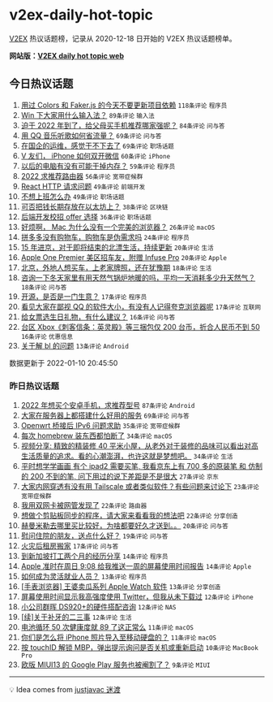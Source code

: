 # v2ex-daily-hot-topic

[V2EX](https://www.v2ex.com/) 热议话题榜，记录从 2020-12-18 日开始的 V2EX 热议话题榜单。

**网站版：[V2EX daily hot topic web](https://boojack.github.io/v2ex-daily-hot-topic-web/)**

## 今日热议话题

<!-- TODAY BEGIN -->

1. [用过 Colors 和 Faker.js 的今天不要更新项目依赖](https://www.v2ex.com/t/827224) `118条评论` `程序员`
1. [Win 下大家用什么输入法？](https://www.v2ex.com/t/827232) `89条评论` `输入法`
1. [迫于 2022 年到了，给父母买手机推荐哪家强呢？](https://www.v2ex.com/t/827237) `84条评论` `问与答`
1. [用 QQ 音乐听歌如何省流量？](https://www.v2ex.com/t/827208) `69条评论` `问与答`
1. [在国企的运维，感觉干不下去了](https://www.v2ex.com/t/827241) `69条评论` `职场话题`
1. [V 友们， iPhone 如何双开微信](https://www.v2ex.com/t/827238) `60条评论` `iPhone`
1. [以后的电脑有没有可能干掉内存？](https://www.v2ex.com/t/827298) `59条评论` `程序员`
1. [2022 求推荐路由器](https://www.v2ex.com/t/827212) `56条评论` `宽带症候群`
1. [React HTTP 请求问题](https://www.v2ex.com/t/827424) `49条评论` `前端开发`
1. [不想上班怎么办](https://www.v2ex.com/t/827233) `49条评论` `职场话题`
1. [可否把钱长期存放在以太坊上？](https://www.v2ex.com/t/827392) `38条评论` `区块链`
1. [后端开发校招 offer 选择](https://www.v2ex.com/t/827223) `36条评论` `职场话题`
1. [好烦啊， Mac 为什么没有一个完美的浏览器？](https://www.v2ex.com/t/827395) `26条评论` `macOS`
1. [拼多多没有购物车，购物车是伪需求吗](https://www.v2ex.com/t/827246) `24条评论` `程序员`
1. [15 年进京，对于即将结束的北漂生活，持续更新](https://www.v2ex.com/t/827383) `20条评论` `生活`
1. [Apple One Premier 美区招车友，附赠 Infuse Pro](https://www.v2ex.com/t/827399) `20条评论` `Apple`
1. [北京，外地人想买车，上老家牌照，还在犹豫期](https://www.v2ex.com/t/827385) `18条评论` `生活`
1. [咨询一下冬天家里有用天然气锅炉地暖的吗，平均一天消耗多少升天然气？](https://www.v2ex.com/t/827264) `18条评论` `问与答`
1. [开源，是否是一门生意？](https://www.v2ex.com/t/827256) `17条评论` `程序员`
1. [看见大家在鄙视 QQ 的软件大小，有没有人记得夸克浏览器呢](https://www.v2ex.com/t/827235) `17条评论` `互联网`
1. [给女票选生日礼物，有什么建议？](https://www.v2ex.com/t/827418) `16条评论` `问与答`
1. [台区 Xbox《刺客信条：英灵殿》等三捆包仅 200 台币，折合人民币不到 50](https://www.v2ex.com/t/827291) `16条评论` `优惠信息`
1. [关于解 bl 的问题](https://www.v2ex.com/t/827340) `13条评论` `Android`

数据更新于 2022-01-10 20:45:50

<!-- TODAY END -->

### 昨日热议话题

<!-- YESTERDAY BEGIN -->

1. [2022 年想买个安卓手机，求推荐型号](https://www.v2ex.com/t/827105) `87条评论` `Android`
1. [大家在服务器上都搭建什么好用的服务](https://www.v2ex.com/t/827109) `69条评论` `问与答`
1. [Openwrt 桥接后 IPv6 问题求助](https://www.v2ex.com/t/827161) `35条评论` `宽带症候群`
1. [每次 homebrew 装东西都怕断了](https://www.v2ex.com/t/827088) `34条评论` `macOS`
1. [视频分享: 精致的精装修 40 平米小屋，从老外对于装修的品味可以看出对高生活质量的追求。看的心潮澎湃，也许这就是梦想吧。](https://www.v2ex.com/t/827093) `34条评论` `生活`
1. [平时想学学画画 有个 ipad2 需要买笔, 我看京东上有 700 多的原装笔 和 仿制的 200 不到的笔, 问下用过的说下差距是不是很大](https://www.v2ex.com/t/827079) `27条评论` `京东`
1. [大家内网穿透有没有用 Tailscale 或者类似软件？有些问题来讨论下](https://www.v2ex.com/t/827081) `23条评论` `宽带症候群`
1. [我用双网卡被网管发现了](https://www.v2ex.com/t/827166) `22条评论` `路由器`
1. [想做个剪贴板同步的程序，请大家来看看我的想法吧](https://www.v2ex.com/t/827112) `22条评论` `分享创造`
1. [赫曼米勒去哪里买比较好，为啥都要好久才送到。。](https://www.v2ex.com/t/827102) `20条评论` `问与答`
1. [慰问住院的朋友，送点什么好？](https://www.v2ex.com/t/827123) `19条评论` `问与答`
1. [火灾后租房搬家](https://www.v2ex.com/t/827162) `17条评论` `问与答`
1. [到新加坡打工两个月的经历分享](https://www.v2ex.com/t/827199) `14条评论` `程序员`
1. [Apple 准时在周日 9:08 给我推送一周的屏幕使用时间报告](https://www.v2ex.com/t/827143) `14条评论` `Apple`
1. [如何成为灵活就业人员？](https://www.v2ex.com/t/827158) `13条评论` `程序员`
1. [[手表浏览器] 王婆卖瓜系列 Apple Watch 软件](https://www.v2ex.com/t/827120) `13条评论` `分享创造`
1. [屏幕使用时间显示我高强度使用 Twitter，但我从未下载过](https://www.v2ex.com/t/827133) `12条评论` `iPhone`
1. [小公司群晖 DS920+的硬件搭配咨询](https://www.v2ex.com/t/827116) `12条评论` `NAS`
1. [[续]关于补牙的二三事](https://www.v2ex.com/t/827103) `12条评论` `生活`
1. [电池循环 50 次健康度就 89 了这正常么](https://www.v2ex.com/t/827172) `11条评论` `macOS`
1. [你们是怎么将 iPhone 照片导入至移动硬盘的？](https://www.v2ex.com/t/827114) `11条评论` `macOS`
1. [按 touchID 解锁 MBP，弹出提示询问是否关机或重新启动](https://www.v2ex.com/t/827134) `10条评论` `MacBook Pro`
1. [欧版 MIUI13 的 Google Play 服务也被阉割了？](https://www.v2ex.com/t/827138) `9条评论` `MIUI`

<!-- YESTERDAY END -->

---

💡 Idea comes from [justjavac 迷渡](https://github.com/justjavac/)
